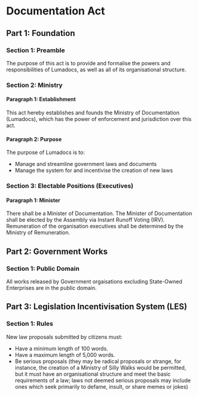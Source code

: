 # Documentation Act


## Part 1: Foundation

### Section 1: Preamble
The purpose of this act is to provide and formalise the powers and responsibilities of Lumadocs, as well as all of its organisational structure.

### Section 2: Ministry

#### Paragraph 1: Establishment
This act hereby establishes and founds the Ministry of Documentation (Lumadocs), which has the power of enforcement and jurisdiction over this act.

#### Paragraph 2: Purpose
The purpose of Lumadocs is to: 
- Manage and streamline government laws and documents
- Manage the system for and incentivise the creation of new laws

### Section 3: Electable Positions (Executives)

#### Paragraph 1: Minister
There shall be a Minister of Documentation. The Minister of Documentation shall be elected by the Assembly via Instant Runoff Voting (IRV). Remuneration of the organisation executives shall be determined by the Ministry of Remuneration.


## Part 2: Government Works

### Section 1: Public Domain
All works released by Government orgaisations excluding State-Owned Enterprises are in the public domain.

## Part 3: Legislation Incentivisation System (LES)

### Section 1: Rules
New law proposals submitted by citizens must:
- Have a minimum length of 100 words.
- Have a maximum length of 5,000 words.
- Be serious proposals (they may be radical proposals or strange, for instance, the creation of a Ministry of Silly Walks would be permitted, but it must have an organisational structure and meet the basic requirements of a law; laws not deemed serious proposals may include ones which seek primarily to defame, insult, or share memes or jokes)
